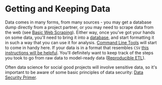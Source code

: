 # Getting and Keeping Data
Data comes in many forms, from many sources - you may get a database dump directly from a project partner,
or you may need to scrape data from the web (see [Basic Web Scraping](basic-web-scraping/README.md)). Either way,
once you've got your hands on some data, you'll need to bring it into a [database](databases/README.md), and start formatting it in such a way that you can use it for analysis. [Command Line Tools](command-line-tools/README.md) will start to come in handy here. If your data is in a format that resembles `CSV` [this instructions will be helpful](csv-to-db/README.md).
 You'll definitely want to keep track
of the steps you took to go from raw data to model-ready data ([Reproducible ETL](reproducible_ETL/README.md)).

Often data science for social good
projects will involve sensitive data, so it's important to be aware of some basic principles of data security:
[Data Security Primer](data-security-primer/README.md).
